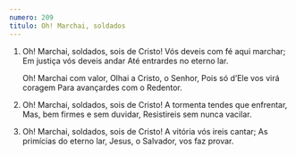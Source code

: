 ```yaml
---
numero: 209
titulo: Oh! Marchai, soldados
---
```

1. Oh! Marchai, soldados, sois de Cristo!
   Vós deveis com fé aqui marchar;
   Em justiça vós deveis andar
   Até entrardes no eterno lar.

   Oh! Marchai com valor,
   Olhai a Cristo, o Senhor,
   Pois só d’Ele vos virá coragem
   Para avançardes com o Redentor.

2. Oh! Marchai, soldados, sois de Cristo!
   A tormenta tendes que enfrentar,
   Mas, bem firmes e sem duvidar,
   Resistireis sem nunca vacilar.

3. Oh! Marchai, soldados, sois de Cristo!
   A vitória vós ireis cantar;
   As primícias do eterno lar,
   Jesus, o Salvador, vos faz provar.
